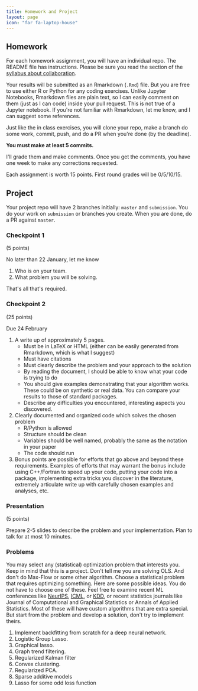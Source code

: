 ```yaml
---
title: Homework and Project
layout: page
icon: "far fa-laptop-house"
---
```



## Homework

For each homework assignment, you will have an individual repo. The README file
has instructions. Please be sure you read the section of the 
[syllabus about collaboration](./syllabus).

Your results will be submitted as an Rmarkdown (`.Rmd`) file. But you are free
to use either R or Python for any coding exercises. Unlike Jupyter Notebooks, 
Rmarkdown files are plain text, so I can easily comment on them (just as I can code)
inside your pull request. This is not true of a Jupyter notebook. If you're not 
familiar with Rmarkdown, let me know, and I can suggest some references.

Just like the in class exercises, you will clone your repo, make a branch
do some work, commit, push, and do a PR when you're done (by the deadline).

**You must make at least 5 commits.**

I'll grade them and make comments. Once you get the comments, you have one
week to make any corrections requested.

Each assignment is worth 15 points. First round grades will be 0/5/10/15.

## Project

Your project repo will have 2 branches initially: `master` and `submission`.
You do your work on `submission` or branches you create. When you are done,
do a PR against `master`.

### Checkpoint 1

(5 points)

No later than 22 January, let me know
1. Who is on your team.
2. What problem you will be solving.

That's all that's required.

### Checkpoint 2

(25 points)

Due 24 February
1. A write up of approximately 5 pages.
    * Must be in LaTeX or HTML (either can be easily generated from Rmarkdown, which is what I suggest)
    * Must have citations
    * Must clearly describe the problem and your approach to the solution
    * By reading the document, I should be able to know what your code is trying to do
    * You should give examples demonstrating that your algorithm works. These could be on synthetic or real data. You can compare your results to those of standard packages. 
    * Describe any difficulties you encountered, interesting aspects you discovered.
2. Clearly documented and organized code which solves the chosen problem
    * R/Python is allowed
    * Structure should be clean
    * Variables should be well named, probably the same as the notation in your paper
    * The code should run
3. Bonus points are possible for efforts that go above and beyond these requirements. Examples of efforts that may warrant the bonus include using C++/Fortran to speed up your code, putting your code into a package, implementing extra tricks you discover in the literature, extremely articulate write up with carefully chosen examples and analyses, etc.

### Presentation

(5 points)

Prepare 2-5 slides to describe the problem and your implementation. Plan to talk for at most 10 minutes.

### Problems

You may select any (statistical) optimization problem that interests you. Keep in mind that this is a project. Don't tell me you are solving OLS. And don't do Max-Flow or some other algorithm. Choose a statistical problem that requires optimizing something. Here are some possible ideas. You do not have to choose one of these. Feel free to examine recent ML conferences like [NeurIPS](https://proceedings.neurips.cc), [ICML](https://icml.cc/virtual/2020/papers.html?filter=keywords), or [KDD](https://www.kdd.org/kdd2020/proceedings/), or recent statistics journals like Journal of Computational and Graphical Statistics or Annals of Applied Statistics. Most of these will have custom algorithms that are extra special. But start from the problem and develop a solution, don't try to implement theirs.

1. Implement backfitting from scratch for a deep neural network.
2. Logistic Group Lasso.
3. Graphical lasso.
4. Graph trend filtering.
5. Regularized Kalman filter
6. Convex clustering.
7. Regularized PCA.
8. Sparse additive models
9. Lasso for some odd loss function